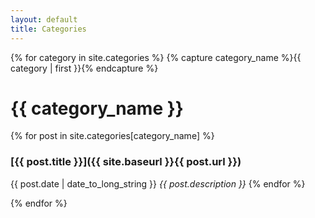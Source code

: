 ```yaml
---
layout: default
title: Categories
---
```


{% for category in site.categories %}
{% capture category_name %}{{ category | first }}{% endcapture %}
# {{ category_name }}

{% for post in site.categories[category_name] %}
### [{{ post.title }}]({{ site.baseurl }}{{ post.url }})
{{ post.date | date_to_long_string }}
*{{ post.description }}*
{% endfor %}

{% endfor %}
